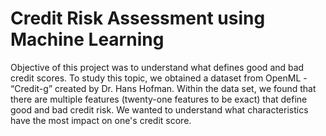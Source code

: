 # Credit Risk Assessment using Machine Learning

Objective of this project was to understand what defines good and bad credit scores. To study this topic, we obtained a dataset from OpenML - “Credit-g” created by  Dr. Hans Hofman. Within the data set, we found that there are multiple features (twenty-one features to be exact) that define good and bad credit risk. We wanted to understand what characteristics have the most impact on one's credit score. 
